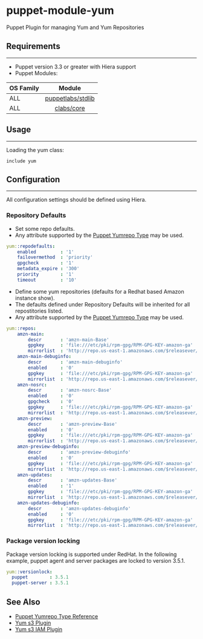 # puppet-module-yum

Puppet Plugin for managing Yum and Yum Repositories

## Requirements
---

- Puppet version 3.3 or greater with Hiera support
- Puppet Modules:

| OS Family      | Module |
| :------------- |:-------------: |
| ALL            | [puppetlabs/stdlib](https://forge.puppetlabs.com/puppetlabs/stdlib) |
| ALL            | [clabs/core](https://bitbucket.org/convectionlabs/puppet-module-core)|

## Usage
---

Loading the yum class:

```puppet
include yum
```

## Configuration
---

All configuration settings should be defined using Hiera.

### Repository Defaults

- Set some repo defaults.
- Any attribute supported by the [Puppet Yumrepo Type](http://docs.puppetlabs.com/references/3.stable/type.html#yumrepo) may be used.

```yaml
yum::repodefaults:
    enabled         : '1'
    failovermethod  : 'priority'
    gpgcheck        : '1'
    metadata_expire : '300'
    priority        : '1'
    timeout         : '10'
```

- Define some yum repositories (defaults for a Redhat based Amazon instance show).
- The defaults defined under Repository Defaults will be inherited for all repostitories listed.
- Any attribute supported by the [Puppet Yumrepo Type](http://docs.puppetlabs.com/references/3.stable/type.html#yumrepo) may be used.

```yaml
yum::repos:
    amzn-main:
        descr       : 'amzn-main-Base'
        gpgkey      : 'file:///etc/pki/rpm-gpg/RPM-GPG-KEY-amazon-ga'
        mirrorlist  : 'http://repo.us-east-1.amazonaws.com/$releasever/main/mirror.list'
    amzn-main-debuginfo:
        descr       : 'amzn-main-debuginfo'
        enabled     : '0'
        gpgkey      : 'file:///etc/pki/rpm-gpg/RPM-GPG-KEY-amazon-ga'
        mirrorlist  : 'http://repo.us-east-1.amazonaws.com/$releasever/main/debuginfo/mirror.list'
    amzn-nosrc:
        descr       : 'amzn-nosrc-Base'
        enabled     : '0'
        gpgcheck    : '0'
        gpgkey      : 'file:///etc/pki/rpm-gpg/RPM-GPG-KEY-amazon-ga'
        mirrorlist  : 'http://repo.us-east-1.amazonaws.com/$releasever/nosrc/mirror.list'
    amzn-preview:
        descr       : 'amzn-preview-Base'
        enabled     : '0'
        gpgkey      : 'file:///etc/pki/rpm-gpg/RPM-GPG-KEY-amazon-ga'
        mirrorlist  : 'http://repo.us-east-1.amazonaws.com/$releasever/preview/mirror.list'
    amzn-preview-debuginfo:
        descr       : 'amzn-preview-debuginfo'
        enabled     : '0'
        gpgkey      : 'file:///etc/pki/rpm-gpg/RPM-GPG-KEY-amazon-ga'
        mirrorlist  : 'http://repo.us-east-1.amazonaws.com/$releasever/preview/debuginfo/mirror.list'
    amzn-updates:
        descr       : 'amzn-updates-Base'
        enabled     : '1'
        gpgkey      : 'file:///etc/pki/rpm-gpg/RPM-GPG-KEY-amazon-ga'
        mirrorlist  : 'http://repo.us-east-1.amazonaws.com/$releasever/updates/mirror.list'
    amzn-updates-debuginfo:
        descr       : 'amzn-updates-debuginfo'
        enabled     : '0'
        gpgkey      : 'file:///etc/pki/rpm-gpg/RPM-GPG-KEY-amazon-ga'
        mirrorlist  : 'http://repo.us-east-1.amazonaws.com/$releasever/updates/debuginfo/mirror.list'
```

### Package version locking

Package version locking is supported under RedHat.
In the following example, puppet agent and server packages are locked to version 3.5.1.

```yaml
yum::versionlock:
  puppet        : 3.5.1
  puppet-server : 3.5.1
```

## See Also

* [Puppet Yumrepo Type Reference](http://docs.puppetlabs.com/references/3.stable/type.html#yumrepo)
* [Yum s3 Plugin](https://github.com/NumberFour/yum-s3-plugin)
* [Yum s3 IAM Plugin](https://github.com/seporaitis/yum-s3-iam)

